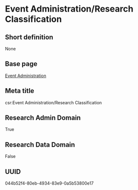 # Event Administration/Research Classification
## Short definition
None
## Base page
[Event Administration](../../Objects/Event%20Administration.md)
## Meta title
csr:Event Administration/Research Classification
## Research Admin Domain
True
## Research Data Domain
False
## UUID
044b52f4-80eb-4934-83e9-0a5b53800e17
